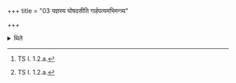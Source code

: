 +++
title = "03 यज्ञस्य घोषदसीति गार्हपत्यमभिमन्त्र्य"

+++

<details><summary>थिते</summary>

3. Having addressed the Gārhapatya (fire) with yajñasya ghoṣadasi...[^1] he heats the sickle on the Āhavanīya or Gārhapatya with pratyuşṭaṁ rakṣaḥ pratyustā arātayaḥ;[^1]  

[^1]: TS I. 1.2.a.  

[^1]: TS I. 1.2.b.
</details>
